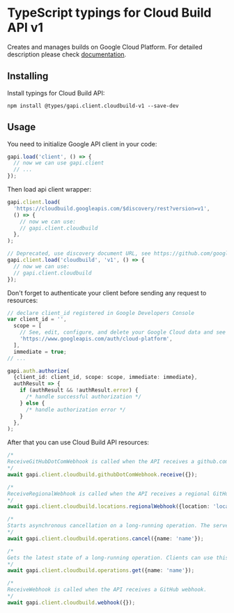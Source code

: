 # TypeScript typings for Cloud Build API v1

Creates and manages builds on Google Cloud Platform.
For detailed description please check [documentation](https://cloud.google.com/cloud-build/docs/).

## Installing

Install typings for Cloud Build API:

```
npm install @types/gapi.client.cloudbuild-v1 --save-dev
```

## Usage

You need to initialize Google API client in your code:

```typescript
gapi.load('client', () => {
  // now we can use gapi.client
  // ...
});
```

Then load api client wrapper:

```typescript
gapi.client.load(
  'https://cloudbuild.googleapis.com/$discovery/rest?version=v1',
  () => {
    // now we can use:
    // gapi.client.cloudbuild
  },
);
```

```typescript
// Deprecated, use discovery document URL, see https://github.com/google/google-api-javascript-client/blob/master/docs/reference.md#----gapiclientloadname----version----callback--
gapi.client.load('cloudbuild', 'v1', () => {
  // now we can use:
  // gapi.client.cloudbuild
});
```

Don't forget to authenticate your client before sending any request to resources:

```typescript
// declare client_id registered in Google Developers Console
var client_id = '',
  scope = [
    // See, edit, configure, and delete your Google Cloud data and see the email address for your Google Account.
    'https://www.googleapis.com/auth/cloud-platform',
  ],
  immediate = true;
// ...

gapi.auth.authorize(
  {client_id: client_id, scope: scope, immediate: immediate},
  authResult => {
    if (authResult && !authResult.error) {
      /* handle successful authorization */
    } else {
      /* handle authorization error */
    }
  },
);
```

After that you can use Cloud Build API resources: <!-- TODO: make this work for multiple namespaces -->

```typescript
/*
ReceiveGitHubDotComWebhook is called when the API receives a github.com webhook.
*/
await gapi.client.cloudbuild.githubDotComWebhook.receive({});

/*
ReceiveRegionalWebhook is called when the API receives a regional GitHub webhook.
*/
await gapi.client.cloudbuild.locations.regionalWebhook({location: 'location'});

/*
Starts asynchronous cancellation on a long-running operation. The server makes a best effort to cancel the operation, but success is not guaranteed. If the server doesn't support this method, it returns `google.rpc.Code.UNIMPLEMENTED`. Clients can use Operations.GetOperation or other methods to check whether the cancellation succeeded or whether the operation completed despite cancellation. On successful cancellation, the operation is not deleted; instead, it becomes an operation with an Operation.error value with a google.rpc.Status.code of `1`, corresponding to `Code.CANCELLED`.
*/
await gapi.client.cloudbuild.operations.cancel({name: 'name'});

/*
Gets the latest state of a long-running operation. Clients can use this method to poll the operation result at intervals as recommended by the API service.
*/
await gapi.client.cloudbuild.operations.get({name: 'name'});

/*
ReceiveWebhook is called when the API receives a GitHub webhook.
*/
await gapi.client.cloudbuild.webhook({});
```
